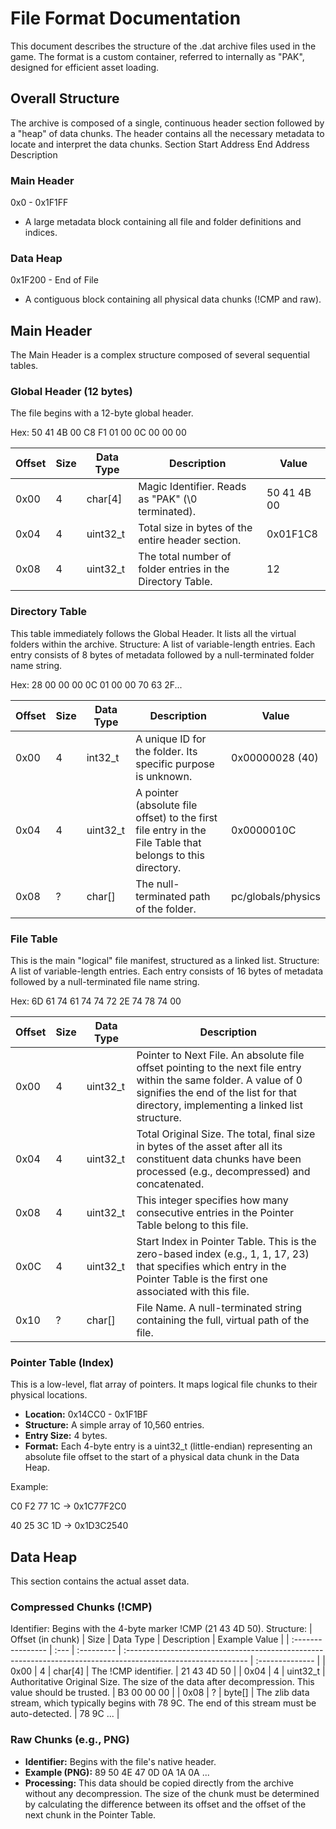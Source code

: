 
# File Format Documentation
This document describes the structure of the .dat archive files used in the game. The format is a custom container, referred to internally as "PAK", designed for efficient asset loading.

## Overall Structure
The archive is composed of a single, continuous header section followed by a "heap" of data chunks. The header contains all the necessary metadata to locate and interpret the data chunks.
Section	Start Address	End Address	Description
### Main Header	
0x0	- 0x1F1FF
- A large metadata block containing all file and folder definitions and indices.
### Data Heap
0x1F200	- End of File
- A contiguous block containing all physical data chunks (!CMP and raw).



## Main Header
The Main Header is a complex structure composed of several sequential tables.


### Global Header (12 bytes)
The file begins with a 12-byte global header.

Hex: 50 41 4B 00 C8 F1 01 00 0C 00 00 00


| Offset	| Size |	Data Type	| Description	| Value |
| ------ | ---- | --------- | ----------- | ------------- |
| 0x00	| 4	| char[4]	| Magic Identifier. Reads as "PAK" (\0 terminated). |	50 41 4B 00 |
| 0x04	| 4	| uint32_t	| Total size in bytes of the entire header section.	| 0x01F1C8 |
| 0x08	| 4	| uint32_t	| The total number of folder entries in the Directory Table.	| 12 |


### Directory Table
This table immediately follows the Global Header. It lists all the virtual folders within the archive.
Structure: A list of variable-length entries. Each entry consists of 8 bytes of metadata followed by a null-terminated folder name string.

Hex: 28 00 00 00 0C 01 00 00 70 63 2F...


| Offset	| Size	| Data Type	| Description	| Value |
| ------ | ---- | --------- | ----------- | ------------- |
| 0x00	| 4	| int32_t	| A unique ID for the folder. Its specific purpose is unknown.|	0x00000028 (40) |
| 0x04	| 4	| uint32_t	| A pointer (absolute file offset) to the first file entry in the File Table that belongs to this directory.	| 0x0000010C |
| 0x08	| ?	| char[]	| The null-terminated path of the folder.	| pc/globals/physics |


### File Table
This is the main "logical" file manifest, structured as a linked list.
Structure: A list of variable-length entries. Each entry consists of 16 bytes of metadata followed by a null-terminated file name string.

Hex:  6D 61 74 61 74 74 72 2E 74 78 74 00

| Offset |	Size |	Data Type	| Description |
| ------ | ---- | --------- | ----------- |
| 0x00	| 4	| uint32_t	| Pointer to Next File. An absolute file offset pointing to the next file entry within the same folder. A value of 0 signifies the end of the list for that directory, implementing a linked list structure. |
| 0x04	| 4	| uint32_t	| Total Original Size. The total, final size in bytes of the asset after all its constituent data chunks have been processed (e.g., decompressed) and concatenated. |
| 0x08	| 4	| uint32_t	| This integer specifies how many consecutive entries in the Pointer Table belong to this file. |
| 0x0C	| 4	| uint32_t	| Start Index in Pointer Table. This is the zero-based index (e.g., 1, 1, 17, 23) that specifies which entry in the Pointer Table is the first one associated with this file. |
| 0x10	| ?	| char[]	| File Name. A null-terminated string containing the full, virtual path of the file. |


### Pointer Table (Index)
This is a low-level, flat array of pointers.
It maps logical file chunks to their physical locations.

- **Location:** 0x14CC0 - 0x1F1BF
- **Structure:** A simple array of 10,560 entries.
- **Entry Size:** 4 bytes.
- **Format:** Each 4-byte entry is a uint32_t (little-endian) representing an absolute file offset to the start of a physical data chunk in the Data Heap.

Example:

C0 F2 77 1C -> 0x1C77F2C0

40 25 3C 1D -> 0x1D3C2540



## Data Heap
This section contains the actual asset data.

### Compressed Chunks (!CMP)
Identifier: Begins with the 4-byte marker !CMP (21 43 4D 50).
Structure:
| Offset (in chunk) | Size | Data Type | Description | Example Value |
| :---------------- | :--- | :--------- | :------------------------------------------------------------------------------------------------------------ | :-------------- |
| 0x00 | 4 | char[4] | The !CMP identifier. | 21 43 4D 50 |
| 0x04 | 4 | uint32_t | Authoritative Original Size. The size of the data after decompression. This value should be trusted. | B3 00 00 00 |
| 0x08 | ? | byte[] | The zlib data stream, which typically begins with 78 9C. The end of this stream must be auto-detected. | 78 9C ... |

### Raw Chunks (e.g., PNG)
- **Identifier:** Begins with the file's native header.
-  **Example (PNG):** 89 50 4E 47 0D 0A 1A 0A ...
- **Processing:** This data should be copied directly from the archive without any decompression. The size of the chunk must be determined by calculating the difference between its offset and the offset of the next chunk in the Pointer Table.



